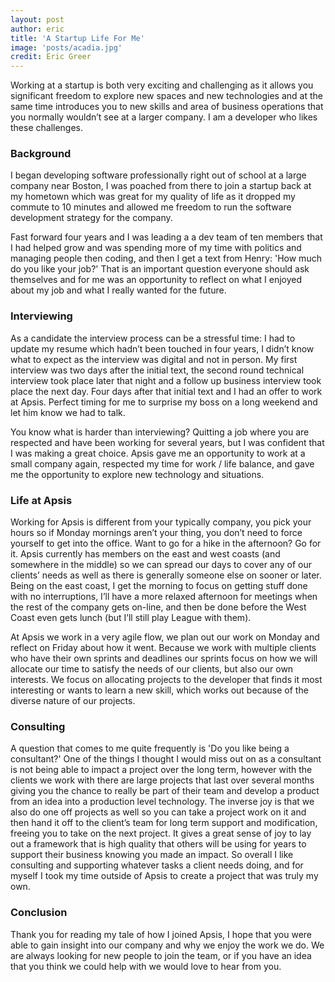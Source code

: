 ```yaml
---
layout: post
author: eric
title: 'A Startup Life For Me'
image: 'posts/acadia.jpg'
credit: Eric Greer
---
```


Working at a startup is both very exciting and challenging as it allows you significant freedom to explore new spaces and new technologies and at the same time introduces you to new skills and area of business operations that you normally wouldn’t see at a larger company. I am a developer who likes these challenges.

### Background

I began developing software professionally right out of school at a large company near Boston, I was poached from there to join a startup back at my hometown which was great for my quality of life as it dropped my commute to 10 minutes and allowed me freedom to run the software development strategy for the company.

Fast forward four years and I was leading a a dev team of ten members that I had helped grow and was spending more of my time with politics and managing people then coding, and then I get a text from Henry: 'How much do you like your job?' That is an important question everyone should ask themselves and for me was an opportunity to reflect on what I enjoyed about my job and what I really wanted for the future.

### Interviewing

As a candidate the interview process can be a stressful time: I had to update my resume which hadn’t been touched in four years, I didn’t  know what to expect as the interview was digital and not in person. My first interview was two days after the initial text, the second round technical interview took place later that night and a follow up business interview took place the next day. Four days after that initial text and I had an offer to work at Apsis. Perfect timing for me to surprise my boss on a long weekend and let him know we had to talk.

You know what is harder than interviewing? Quitting a job where you are respected and have been working for several years, but I was confident that I was making a great choice. Apsis gave me an opportunity to work at a small company again, respected my time for work / life balance, and gave me the opportunity to explore new technology and situations.

### Life at Apsis

Working for Apsis is different from your typically company, you pick your hours so if Monday mornings aren’t your thing, you don’t need to force yourself to get into the office. Want to go for a hike in the afternoon? Go for it. Apsis currently has members on the east and west coasts (and somewhere in the middle) so we can spread our days to cover any of our clients’ needs as well as there is generally someone else on sooner or later. Being on the east coast, I get the morning to focus on getting stuff done with no interruptions, I’ll have a more relaxed afternoon for meetings when the rest of the company gets on-line, and then be done before the West Coast even gets lunch (but I’ll still play League with them).

At Apsis we work in a very agile flow, we plan out our work on Monday and reflect on Friday about how it went. Because we work with multiple clients who have their own sprints and deadlines our sprints focus on how we will allocate our time to satisfy the needs of our clients, but also our own interests. We focus on allocating projects to the developer that finds it most interesting or wants to learn a new skill, which works out because of the diverse nature of our projects.

### Consulting

A question that comes to me quite frequently is 'Do you like being a consultant?' One of the things I thought I would miss out on as a consultant is not being able to impact a project over the long term, however with the clients we work with there are large projects that last over several months giving you the chance to really be part of their team and develop a product from an idea into a production level technology. The inverse joy is that we also do one off projects as well so you can take a project work on it and then hand it off to the client’s team for long term support and modification, freeing you to take on the next project. It gives a great sense of joy to lay out a framework that is high quality that others will be using for years to support their business knowing you made an impact. So overall I like consulting and supporting whatever tasks a client needs doing, and for myself I took my time outside of Apsis to create a project that was truly my own.

### Conclusion

Thank you for reading my tale of how I joined Apsis, I hope that you were able to gain insight into our company and why we enjoy the work we do. We are always looking for new people to join the team, or if you have an idea that you think we could help with we would love to hear from you.  
